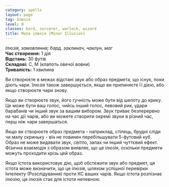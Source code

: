 ```yaml
---
category: spells
layout: page
tag: Ілюзія
level: 0
classes: bard, sorcerer, warlock, wizard
title: Мала ілюзія [Minor Illusion]
---
```


_Ілюзія, замовляння; бард, заклинач, чаклун, маг_    
**Час створення:** 1 дія    
**Відстань:** 30 футів    
**Складові:** С, М (клапоть овечої вовни)    
**Тривалість:** 1 хвилина    

Ви створюєте в межах відстані звук або образ предмета, що існує, поки діють чари. Ілюзія також завершується, якщо ви припиняєте її дією, або якщо створюєте чари знову.    

Якщо ви створюєте звук, його гучність може бути від шепоту до крику. Це може бути ваш голос, чийсь інший голос, левовий рик, удари барабанів чи інший звук за вашим вибором. Звук триває безперервно на час дії чарів, або ви можете створити окремі звуки в різний час, перш ніж чари завершаться.    

Якщо ви створюєте образ предмета - наприклад, стілець, брудні сліди чи малу скриньку - він не повинен перебільшувати 5-футовий куб. Образ не може видавати звук, світло, запах чи інший чуттєвий ефект. Фізична взаємодія з образом виявляє, що це ілюзія, оскільки предмети можуть проходити крізь цей образ.    

Якщо істота використовує дію, щоб обстежити звук або предмет, ця істота може визначити, що це ілюзія, шляхом успішної перевірки Інтелекту (Розслідування) проти КС ваших чарів. Якщо істота розпізнає ілюзію, ця ілюзія стає для істоти непевною. 
